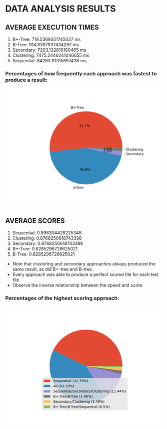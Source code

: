 # DATA ANALYSIS RESULTS

## AVERAGE EXECUTION TIMES
1) B+-Tree: 719.5369351745037 ms  
2) B-Tree: 914.8397937434297 ms  
3) Secondary: 7203.132819180465 ms  
4) Clustering: 7475.2446241046655 ms  
5) Sequential: 84263.91315697438 ms  

### Percentages of how frequently each approach was fastest to produce a result:  
![image](./fastest.png)

## AVERAGE SCORES
1) Sequential: 0.898304428225348  
2) Clustering: 0.8768250618743398  
2) Secondary: 0.8768250618743398  
4) B+-Tree: 0.8285296726625021  
4) B-Tree: 0.8285296726625021  

* Note that clustering and secondary approaches always produced the same result, as did B+-tree and B-tree.
* Every approach was able to produce a perfect scored file for each test file.
* Observe the inverse relationship between the speed and score.

### Percentages of the highest scoring approach:
![image](./best_score.png)

